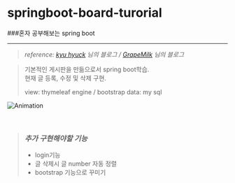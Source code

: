 # springboot-board-turorial

###혼자 공부해보는 spring boot

---------

> *reference: 
> [kyu hyuck](https://kyuhyuk.kr/category/spring-boot.html) 님의 블로그 /
> [GrapeMilk](https://norwayy.tistory.com/346) 님의 블로그*

> 기본적인 게시판을 만듦으로서 spring boot학습.  
> 현재 글 등록, 수정 및 삭제 구현.    
> 
> view: thymeleaf engine / bootstrap
> data: my sql

![Animation](https://user-images.githubusercontent.com/59248591/124374692-76da5980-dcd8-11eb-8d46-1a2db711e9fa.gif)

<br/>

> ### *추가 구현해야할 기능*
> - login기능
> - 글 삭제시 글 number 자동 정렬
> - bootstrap 기능으로 꾸미기